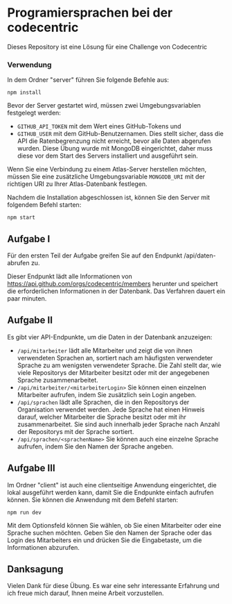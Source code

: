 # Programiersprachen bei der codecentric

Dieses Repository ist eine Lösung für eine Challenge von Codecentric

### Verwendung

In dem Ordner "server" führen Sie folgende Befehle aus:

```
npm install
```
Bevor der Server gestartet wird, müssen zwei Umgebungsvariablen festgelegt werden:

- `GITHUB_API_TOKEN` mit dem Wert eines GitHub-Tokens und
- `GITHUB_USER` mit dem GitHub-Benutzernamen. Dies stellt sicher, dass die API die Ratenbegrenzung nicht erreicht, bevor alle Daten abgerufen wurden.
Diese Übung wurde mit MongoDB eingerichtet, daher muss diese vor dem Start des Servers installiert und ausgeführt sein.

Wenn Sie eine Verbindung zu einem Atlas-Server herstellen möchten, müssen Sie eine zusätzliche Umgebungsvariable `MONGODB_URI` mit der richtigen URI zu Ihrer Atlas-Datenbank festlegen.

Nachdem die Installation abgeschlossen ist, können Sie den Server mit folgendem Befehl starten:
```
npm start
```

## Aufgabe I
Für den ersten Teil der Aufgabe greifen Sie auf den Endpunkt /api/daten-abrufen zu.

Dieser Endpunkt lädt alle Informationen von https://api.github.com/orgs/codecentric/members herunter und speichert die erforderlichen Informationen in der Datenbank.
Das Verfahren dauert ein paar minuten.

## Aufgabe II
Es gibt vier API-Endpunkte, um die Daten in der Datenbank anzuzeigen:

- `/api/mitarbeiter` lädt alle Mitarbeiter und zeigt die von ihnen verwendeten Sprachen an, sortiert nach am häufigsten verwendeter Sprache zu am wenigsten verwendeter Sprache. Die Zahl stellt dar, wie viele Repositorys der Mitarbeiter besitzt oder mit der angegebenen Sprache zusammenarbeitet.
- `/api/mitarbeiter/<mitarbeiterLogin>` Sie können einen einzelnen Mitarbeiter aufrufen, indem Sie zusätzlich sein Login angeben.
- `/api/sprachen` lädt alle Sprachen, die in den Repositorys der Organisation verwendet werden. Jede Sprache hat einen Hinweis darauf, welcher Mitarbeiter die Sprache besitzt oder mit ihr zusammenarbeitet. Sie sind auch innerhalb jeder Sprache nach Anzahl der Repositorys mit der Sprache sortiert.
- `/api/sprachen/<sprachenName>` Sie können auch eine einzelne Sprache aufrufen, indem Sie den Namen der Sprache angeben.

## Aufgabe III
Im Ordner "client" ist auch eine clientseitige Anwendung eingerichtet, die lokal ausgeführt werden kann, damit Sie die Endpunkte einfach aufrufen können.
Sie können die Anwendung mit dem Befehl starten:
```
npm run dev
```

Mit dem Optionsfeld können Sie wählen, ob Sie einen Mitarbeiter oder eine Sprache suchen möchten. Geben Sie den Namen der Sprache oder das Login des Mitarbeiters ein und drücken Sie die Eingabetaste, um die Informationen abzurufen.

## Danksagung

Vielen Dank für diese Übung. Es war eine sehr interessante Erfahrung und ich freue mich darauf, Ihnen meine Arbeit vorzustellen.
